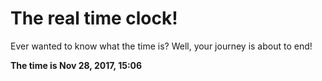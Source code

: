 # The real time clock!

Ever wanted to know what the time is? Well, your journey is about to end!

**The time is Nov 28, 2017, 15:06**